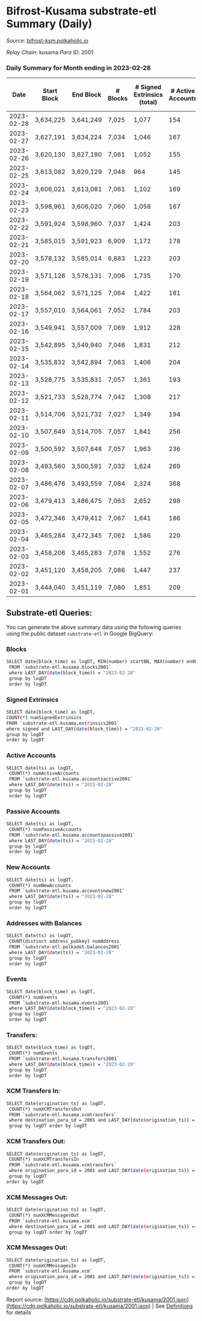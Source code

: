 # Bifrost-Kusama substrate-etl Summary (Daily)

_Source_: [bifrost-ksm.polkaholic.io](https://bifrost-ksm.polkaholic.io)

*Relay Chain*: kusama
*Para ID*: 2001



### Daily Summary for Month ending in 2023-02-28


| Date | Start Block | End Block | # Blocks | # Signed Extrinsics (total) | # Active Accounts | # Passive | # New | # Addresses with Balances | # Events | # Transfers | # XCM Transfers In | # XCM Transfers Out | # XCM In | # XCM Out | Issues | 
| ---- | ----------- | --------- | -------- | --------------------------- | ----------------- | --------- | ----- | ------------------------- | -------- | ----------- | ------------------ | ------------------- | -------- | --------- | ------ |
| 2023-02-28 | 3,634,225 | 3,641,249 | 7,025 | 1,077 | 154 | 515 | 6 | 101,464 | 48,208 | 12,830 ($142,048.18) | 67 ($20,688.06) | 38 ($13,343.44) | 67 | 86 |  |
| 2023-02-27 | 3,627,191 | 3,634,224 | 7,034 | 1,046 | 167 | 503 | 4 | 101,458 | 46,577 | 12,074 ($276,441.25) | 75 ($33,444.47) | 57 ($20,695.78) | 75 | 92 |  |
| 2023-02-26 | 3,620,130 | 3,627,190 | 7,061 | 1,052 | 155 | 498 | 4 | 101,456 | 47,956 | 12,511 ($133,577.33) | 59 ($12,275.81) | 34 ($6,089.85) | 59 | 85 |  |
| 2023-02-25 | 3,613,082 | 3,620,129 | 7,048 | 964 | 145 | 506 | 5 | 101,453 | 47,404 | 12,603 ($221,428.12) | 59 ($37,141.06) | 33 ($32,752.74) | 61 | 99 |  |
| 2023-02-24 | 3,606,021 | 3,613,081 | 7,061 | 1,102 | 169 | 505 | 4 | 101,449 | 48,844 | 12,988 ($327,170.67) | 82 ($39,879.90) | 56 ($13,847.68) | 82 | 107 |  |
| 2023-02-23 | 3,598,961 | 3,606,020 | 7,060 | 1,058 | 167 | 509 | 7 | 101,447 | 48,248 | 12,878 ($310,431.21) | 72 ($10,366.47) | 74 ($19,675.68) | 79 | 107 |  |
| 2023-02-22 | 3,591,924 | 3,598,960 | 7,037 | 1,424 | 203 | 521 | 12 | 101,441 | 49,746 | 12,535 ($460,049.66) | 159 ($51,256.00) | 118 ($32,327.57) | 167 | 169 |  |
| 2023-02-21 | 3,585,015 | 3,591,923 | 6,909 | 1,172 | 178 | 519 | 8 | 101,433 | 48,628 | 12,779 ($309,072.58) | 108 ($31,965.18) | 91 ($32,721.15) | 107 | 123 |  |
| 2023-02-20 | 3,578,132 | 3,585,014 | 6,883 | 1,223 | 203 | 515 | 9 | 101,425 | 47,477 | 12,073 ($307,699.73) | 102 ($17,632.04) | 89 ($27,336.27) | 103 | 134 |  |
| 2023-02-19 | 3,571,126 | 3,578,131 | 7,006 | 1,735 | 170 | 518 | 7 | 101,418 | 53,590 | 13,104 ($341,567.61) | 106 ($53,834.93) | 93 ($42,949.76) | 107 | 131 |  |
| 2023-02-18 | 3,564,062 | 3,571,125 | 7,064 | 1,422 | 181 | 515 | 8 | 101,411 | 51,095 | 12,905 ($217,431.61) | 90 ($30,249.30) | 75 ($33,979.33) | 92 | 110 |  |
| 2023-02-17 | 3,557,010 | 3,564,061 | 7,052 | 1,784 | 203 | 509 | 6 | 101,403 | 52,419 | 12,526 ($485,465.06) | 132 ($126,273.35) | 112 ($49,451.96) | 133 | 159 |  |
| 2023-02-16 | 3,549,941 | 3,557,009 | 7,069 | 1,912 | 228 | 528 | 13 | 101,399 | 55,279 | 13,393 ($1,205,288.80) | 96 ($35,285.02) | 80 ($40,531.19) | 98 | 122 |  |
| 2023-02-15 | 3,542,895 | 3,549,940 | 7,046 | 1,831 | 212 | 522 | 8 | 101,387 | 54,347 | 13,046 ($1,477,963.51) | 61 ($10,537.04) | 29 ($57,595.57) | 63 | 64 |  |
| 2023-02-14 | 3,535,832 | 3,542,894 | 7,063 | 1,406 | 204 | 514 | 6 | 101,380 | 50,801 | 12,977 ($380,470.91) | 61 ($12,098.83) | 51 ($10,031.69) | 62 | 95 |  |
| 2023-02-13 | 3,528,775 | 3,535,831 | 7,057 | 1,361 | 193 | 521 | 15 | 101,375 | 49,867 | 12,653 ($501,439.50) | 83 ($14,976.81) | 65 ($22,555.09) | 83 | 127 |  |
| 2023-02-12 | 3,521,733 | 3,528,774 | 7,042 | 1,308 | 217 | 518 | 9 | 101,362 | 48,886 | 12,144 ($423,696.58) | 79 ($36,197.27) | 41 ($10,256.24) | 79 | 97 |  |
| 2023-02-11 | 3,514,706 | 3,521,732 | 7,027 | 1,349 | 194 | 514 | 10 | 101,358 | 50,276 | 12,691 ($295,006.09) | 66 ($23,602.85) | 41 ($12,327.47) | 66 | 73 |  |
| 2023-02-10 | 3,507,649 | 3,514,705 | 7,057 | 1,841 | 256 | 540 | 19 | 101,349 | 55,275 | 13,882 ($1,721,398.92) | 150 ($67,811.05) | 131 ($51,887.83) | 152 | 161 |  |
| 2023-02-09 | 3,500,592 | 3,507,648 | 7,057 | 1,963 | 236 | 535 | 16 | 101,333 | 54,590 | 13,176 ($1,080,080.67) | 179 ($76,300.63) | 156 ($71,019.90) | 181 | 204 |  |
| 2023-02-08 | 3,493,560 | 3,500,591 | 7,032 | 1,624 | 269 | 525 | 14 | 101,319 | 52,668 | 13,413 ($814,954.21) | 95 ($72,110.73) | 83 ($34,720.41) | 96 | 138 |  |
| 2023-02-07 | 3,486,476 | 3,493,559 | 7,084 | 2,324 | 368 | 554 | 42 | 101,309 | 59,368 | 14,705 ($1,299,968.64) | 148 ($177,987.72) | 116 ($41,496.88) | 148 | 159 |  |
| 2023-02-06 | 3,479,413 | 3,486,475 | 7,063 | 2,652 | 298 | 547 | 36 | 101,277 | 62,148 | 14,394 ($709,433.87) | 195 ($119,748.93) | 155 ($72,791.02) | 198 | 208 |  |
| 2023-02-05 | 3,472,346 | 3,479,412 | 7,067 | 1,641 | 186 | 526 | 11 | 101,247 | 53,821 | 13,260 ($436,022.39) | 95 ($188,061.16) | 71 ($18,075.73) | 96 | 138 |  |
| 2023-02-04 | 3,465,284 | 3,472,345 | 7,062 | 1,586 | 220 | 545 | 23 | 101,236 | 51,790 | 12,866 ($774,190.91) | 118 ($38,238.61) | 70 ($19,115.91) | 118 | 129 |  |
| 2023-02-03 | 3,458,206 | 3,465,283 | 7,078 | 1,552 | 276 | 531 | 18 | 101,217 | 52,894 | 13,517 ($348,993.51) | 118 ($58,643.42) | 81 ($54,482.87) | 118 | 141 |  |
| 2023-02-02 | 3,451,120 | 3,458,205 | 7,086 | 1,447 | 237 | 531 | 10 | 101,203 | 51,976 | 13,482 ($545,341.42) | 104 ($24,476.38) | 88 ($25,502.48) | 104 | 144 |  |
| 2023-02-01 | 3,444,040 | 3,451,119 | 7,080 | 1,851 | 209 | 538 | 13 | 101,195 | 55,340 | 13,650 ($455,253.01) | 148 ($44,531.95) | 123 ($34,948.65) | 149 | 170 |  |

## Substrate-etl Queries:
You can generate the above summary data using the following queries using the public dataset `substrate-etl` in Google BigQuery:

### Blocks
```bash
SELECT date(block_time) as logDT, MIN(number) startBN, MAX(number) endBN, COUNT(*) numBlocks 
 FROM `substrate-etl.kusama.blocks2001`  
 where LAST_DAY(date(block_time)) = "2023-02-28" 
 group by logDT 
 order by logDT
```

### Signed Extrinsics
```bash
SELECT date(block_time) as logDT, 
COUNT(*) numSignedExtrinsics 
FROM `substrate-etl.kusama.extrinsics2001`  
where signed and LAST_DAY(date(block_time)) = "2023-02-28" 
group by logDT 
order by logDT
```

### Active Accounts
```bash
SELECT date(ts) as logDT, 
 COUNT(*) numActiveAccounts 
 FROM `substrate-etl.kusama.accountsactive2001` 
 where LAST_DAY(date(ts)) = "2023-02-28" 
 group by logDT 
 order by logDT
```

### Passive Accounts
```bash
SELECT date(ts) as logDT, 
 COUNT(*) numPassiveAccounts 
 FROM `substrate-etl.kusama.accountspassive2001` 
 where LAST_DAY(date(ts)) = "2023-02-28" 
 group by logDT 
 order by logDT
```

### New Accounts
```bash
SELECT date(ts) as logDT, 
 COUNT(*) numNewAccounts 
 FROM `substrate-etl.kusama.accountsnew2001` 
 where LAST_DAY(date(ts)) = "2023-02-28" 
 group by logDT
 order by logDT
```

### Addresses with Balances
```bash
SELECT date(ts) as logDT,
 COUNT(distinct address_pubkey) numAddress 
 FROM `substrate-etl.polkadot.balances2001` 
 where LAST_DAY(date(ts)) = "2023-02-28" 
 group by logDT 
 order by logDT
```

### Events
```bash
SELECT date(block_time) as logDT, 
 COUNT(*) numEvents 
 FROM `substrate-etl.kusama.events2001` 
 where LAST_DAY(date(block_time)) = "2023-02-28" 
 group by logDT 
 order by logDT
```

### Transfers:
```bash
SELECT date(block_time) as logDT, 
 COUNT(*) numEvents 
 FROM `substrate-etl.kusama.transfers2001` 
 where LAST_DAY(date(block_time)) = "2023-02-28" 
 group by logDT 
 order by logDT
```

### XCM Transfers In:
```bash
SELECT date(origination_ts) as logDT, 
 COUNT(*) numXCMTransfersOut 
 FROM `substrate-etl.kusama.xcmtransfers` 
 where destination_para_id = 2001 and LAST_DAY(date(origination_ts)) = "2023-02-28" 
 group by logDT order by logDT
```

### XCM Transfers Out:
```bash
SELECT date(origination_ts) as logDT, 
 COUNT(*) numXCMTransfersIn 
 FROM `substrate-etl.kusama.xcmtransfers` 
 where origination_para_id = 2001 and LAST_DAY(date(origination_ts)) = "2023-02-28" 
 group by logDT 
order by logDT
```

### XCM Messages Out:
```bash
SELECT date(origination_ts) as logDT, 
 COUNT(*) numXCMMessagesOut 
 FROM `substrate-etl.kusama.xcm` 
 where destination_para_id = 2001 and LAST_DAY(date(origination_ts)) = "2023-02-28" 
 group by logDT order by logDT
```

### XCM Messages Out:
```bash
SELECT date(origination_ts) as logDT, 
 COUNT(*) numXCMMessagesIn 
 FROM `substrate-etl.kusama.xcm` 
 where origination_para_id = 2001 and LAST_DAY(date(origination_ts)) = "2023-02-28" 
 group by logDT 
order by logDT
```


Report source: [https://cdn.polkaholic.io/substrate-etl/kusama/2001.json](https://cdn.polkaholic.io/substrate-etl/kusama/2001.json) | See [Definitions](/DEFINITIONS.md) for details
